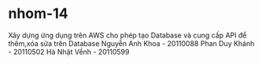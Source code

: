 # nhom-14
Xây dựng ứng dụng trên AWS cho phép tạo Database và cung cấp API để thêm,xóa sửa trên Database 
Nguyễn Anh Khoa - 20110088 
Phan Duy Khánh - 20110502 
Hà Nhật Vềnh - 20110599
